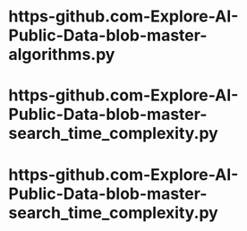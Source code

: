 # https-github.com-Explore-AI-Public-Data-blob-master-algorithms.py
# https-github.com-Explore-AI-Public-Data-blob-master- search_time_complexity.py
# https-github.com-Explore-AI-Public-Data-blob-master- search_time_complexity.py
